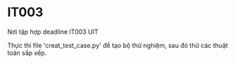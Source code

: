 # IT003
Nơi tập hợp deadline IT003 UIT

Thực thi file 'creat_test_case.py' để tạo bộ thử nghiệm, sau đó thử các thuật toán sắp xếp.
